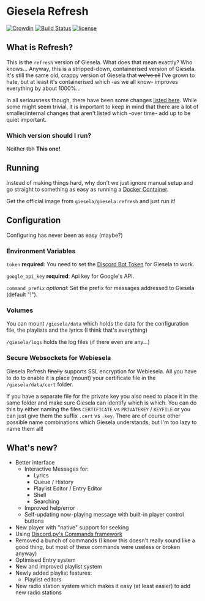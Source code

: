# Giesela Refresh

[![Crowdin](https://d322cqt584bo4o.cloudfront.net/giesela/localized.svg)](https://crowdin.com/project/giesela)
[![Build Status](https://travis-ci.org/GieselaDev/Giesela.svg?branch=refresh)](https://travis-ci.org/GieselaDev/Giesela)
[![license](https://img.shields.io/github/license/gieseladev/giesela.svg?branch=refresh)](https://github.com/GieselaDev/Giesela/blob/refresh/LICENSE)


## What is Refresh?
This is the `refresh` version of Giesela. What does that mean exactly? Who knows...
Anyway, this is a stripped-down, containerised version of Giesela. It's still the same
old, crappy version of Giesela that ~~we've all~~  I've grown to hate, but at least it's
containerised which -as we all know- improves everything by about 1000%...

In all seriousness though, there have been some changes [listed here](#whats-new).
While some might seem trivial, it is important to keep in mind that there are
a lot of smaller/internal changes that aren't listed which -over time- add up to
be quiet important.

### Which version should I run?
~~Neither tbh~~
**This one!**


## Running
Instead of making things hard, why don't we just ignore manual setup and go straight
to something as easy as running a [Docker Container][docker-container].

Get the official image from `giesela/giesela:refresh` and just run it!


## Configuration
Configuring has never been as easy (maybe?)

### Environment Variables
`token` **required**:
    You need to set the [Discord Bot Token][discord-token] for Giesela to work.

`google_api_key` **required**:
    Api key for Google's API.
    
`command_prefix` *optional*:
    Set the prefix for messages addressed to Giesela (default "!").


### Volumes
You can mount `/giesela/data` which holds the data for the configuration file,
the playlists and the lyrics (I think that's everything)

`/giesela/logs` holds the log files (if there even are any...)


### Secure Websockets for Webiesela
Giesela Refresh ~~finally~~ supports SSL encryption for Webiesela. All you have to do
to enable it is place (mount) your certificate file in the `/giesela/data/cert` folder.

If you have a separate file for the private key you also need to place it in the same
folder and make sure Giesela can identify which is which. You can do this by either
naming the files `CERTIFICATE` vs `PRIVATEKEY` / `KEYFILE` or you can just give them
the suffix `.cert` vs `.key`. There are of course other possible name combinations which Giesela understands, but I'm too lazy
to name them all!


## What's new?
- Better interface
    * Interactive Messages for:
        - Lyrics
        - Queue / History
        - Playlist Editor / Entry Editor
        - Shell
        - Searching
    * Improved help/error
    * Self-updating now-playing message with built-in player control buttons
- New player with "native" support for seeking
- Using [Discord.py's Commands framework][discordpy-commands]
- Removed a bunch of commands (I know this doesn't really sound like a good thing, but
    most of these commands were useless or broken anyway)
- Optimised Entry system
- New and improved playlist system
- Newly added playlist features:
    * Playlist editors
- New radio station system which makes it easy (at least easier) to add new radio stations


[docker-container]: https://www.docker.com/what-container

[discord-token]: https://github.com/reactiflux/discord-irc/wiki/Creating-a-discord-bot-&-getting-a-token
[discordpy-commands]: https://discordpy.readthedocs.io/en/rewrite/ext/commands/index.html "Commands Framework"